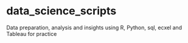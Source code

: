 # data_science_scripts
Data preparation, analysis and insights using R, Python, sql, ecxel and Tableau for practice
